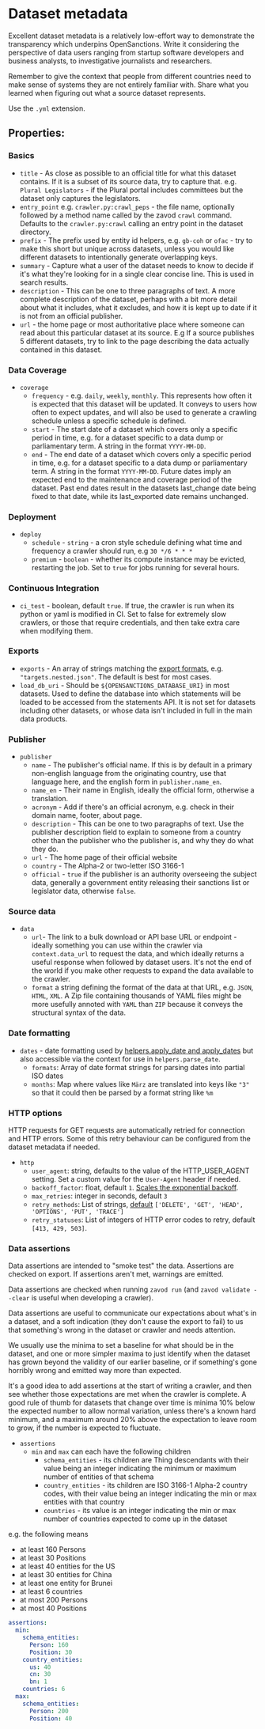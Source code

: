 # Dataset metadata

Excellent dataset metadata is a relatively low-effort way to demonstrate the transparency which underpins OpenSanctions. Write it considering the perspective of data users ranging from startup software developers and business analysts, to investigative journalists and researchers.

Remember to give the context that people from different countries need to make sense of systems they are not entirely familiar with. Share what you learned when figuring out what a source dataset represents.

Use the `.yml` extension.

## Properties:

### Basics

- `title` - As close as possible to an official title for what this dataset contains. If it is a subset of its source data, try to capture that. e.g. `Plural Legislators` - if the Plural portal includes committees but the dataset only captures the legislators.
- `entry_point` e.g. `crawler.py:crawl_peps` - the file name, optionally followed by a method name called by the zavod `crawl` command. Defaults to the `crawler.py:crawl` calling an entry point in the dataset directory.
- `prefix` - The prefix used by entity id helpers, e.g. `gb-coh` or `ofac` - try to make this short but unique across datasets, unless you would like different datasets to intentionally generate overlapping keys.
- `summary` - Capture what a user of the dataset needs to know to decide if it's what they're looking for in a single clear concise line. This is used in search results.
- `description` - This can be one to three paragraphs of text. A more complete description of the dataset, perhaps with a bit more detail about what it includes, what it excludes, and how it is kept up to date if it is not from an official publisher.
- `url` - the home page or most authoritative place where someone can read about this particular dataset at its source. E.g If a source publishes 5 different datasets, try to link to the page describing the data actually contained in this dataset.

### Data Coverage

- `coverage`
    - `frequency` - e.g. `daily`, `weekly`, `monthly`. This represents how often it is expected that this dataset will be updated. It conveys to users how often to expect updates, and will also be used to generate a crawling schedule unless a specific schedule is defined.
    - `start` - The start date of a dataset which covers only a specific period in time, e.g. for a dataset specific to a data dump or parliamentary term. A string in the format `YYYY-MM-DD`.
    - `end` - The end date of a dataset which covers only a specific period in time, e.g. for a dataset specific to a data dump or parliamentary term. A string in the format `YYYY-MM-DD`. Future dates imply an expected end to the maintenance and coverage period of the dataset. Past end dates result in the datasets last_change date being fixed to that date, while its last_exported date remains unchanged.

### Deployment

- `deploy`
    - `schedule` - `string` - a cron style schedule defining what time and frequency a crawler should run, e.g `30 */6 * * *`
    - `premium` - `boolean` - whether its compute instance may be evicted, restarting the job. Set to `true` for jobs running for several hours.

### Continuous Integration

- `ci_test` - boolean, default `true`. If true, the crawler is run when its python or yaml is modified in CI. Set to false for extremely slow crawlers, or those that require credentials, and then take extra care when modifying them.

### Exports

- `exports` - An array of strings matching the [export formats](https://www.opensanctions.org/docs/bulk/), e.g. `"targets.nested.json"`. The default is best for most cases.
- `load_db_uri` - Should be `${OPENSANCTIONS_DATABASE_URI}` in most datasets. Used to define the database into which statements will be loaded to be accessed from the statements API. It is not set for datasets including other datasets, or whose data isn't included in full in the main data products.

### Publisher

- `publisher`
    - `name` - The publisher's official name. If this is by default in a primary non-english language from the originating country, use that language here, and the english form in `publisher.name_en`.
    - `name_en` - Their name in English, ideally the official form, otherwise a translation.
    - `acronym` - Add if there's an official acronym, e.g. check in their domain name, footer, about page.
    - `description` - This can be one to two paragraphs of text. Use the publisher description field to explain to someone from a country other than the publisher who the publisher is, and why they do what they do. 
    - `url` - The home page of their official website
    - `country` - The Alpha-2 or two-letter ISO 3166-1 
    - `official` - `true` if the publisher is an authority overseeing the subject data, generally a government entity releasing their sanctions list or legislator data, otherwise `false`.

### Source data

- `data`
    - `url`- The link to a bulk download or API base URL or endpoint - ideally something you can use within the crawler via `context.data_url` to request the data, and which ideally returns a useful response when followed by dataset users. It's not the end of the world if you make other requests to expand the data available to the crawler.
    - `format` a string defining the format of the data at that URL, e.g. `JSON`, `HTML`, `XML`. A Zip file containing thousands of YAML files might be more usefully annoted with `YAML` than `ZIP` because it conveys the structural syntax of the data.

### Date formatting

- `dates` - date formatting used by [helpers.apply_date and apply_dates](helpers.md#zavod.helpers.apply_date) but also accessible via the context for use in `helpers.parse_date`.
  - `formats`: Array of date format strings for parsing dates into partial ISO dates
  - `months`: Map where values like `März` are translated into keys like `"3"` so that it could then be parsed by a format string like `%m`

### HTTP options

HTTP requests for GET requests are automatically retried for connection and HTTP errors. Some of this retry behaviour can be configured from the dataset metadata if needed.

- `http`
    - `user_agent`: string, defaults to the value of the HTTP_USER_AGENT setting. Set a custom value for the `User-Agent` header if needed.
    - `backoff_factor`: float, default `1`. [Scales the exponential backoff](https://urllib3.readthedocs.io/en/stable/reference/urllib3.util.html#urllib3.util.Retry.DEFAULT_ALLOWED_METHODS:~:text=with%20None.-,backoff_factor,-(float)%20%E2%80%93).
    - `max_retries`: integer in seconds, default `3`
    - `retry_methods`: List of strings, [default](https://urllib3.readthedocs.io/en/stable/reference/urllib3.util.html#urllib3.util.Retry.DEFAULT_ALLOWED_METHODS) `['DELETE', 'GET', 'HEAD', 'OPTIONS', 'PUT', 'TRACE']`
    - `retry_statuses`: List of integers of HTTP error codes to retry, default `[413, 429, 503]`.
  
### Data assertions

Data assertions are intended to "smoke test" the data. Assertions are checked on export. If assertions aren't met, warnings are emitted.

Data assertions are checked when running `zavod run` (and `zavod validate --clear` is useful when developing a crawler).

Data assertions are useful to communicate our expectations about what's in a dataset, and a soft indication (they don't cause the export to fail) to us that something's wrong in the dataset or crawler and needs attention.

We usually use the minima to set a baseline for what should be in the dataset, and one or more simpler maxima to just identify when the dataset has grown beyond the validity of our earlier baseline, or if something's gone horribly wrong and emitted way more than expected.

It's a good idea to add assertions at the start of writing a crawler, and then see whether those expectations are met when the crawler is complete. A good rule of thumb for datasets that change over time is minima 10% below the expected number to allow normal variation, unless there's a known hard minimum, and a maximum around 20% above the expectation to leave room to grow, if the number is expected to fluctuate.

- `assertions`
  - `min` and `max` can each have the following children
    - `schema_entities` - its children are Thing descendants with their value being an integer indicating the minimum or maximum number of entities of that schema
    - `country_entities` - its children are ISO 3166-1 Alpha-2 country codes, with their value being an integer indicating the min or max entities with that country
    - `countries` - its value is an integer indicating the min or max number of countries expected to come up in the dataset


e.g. the following means

- at least 160 Persons
- at least 30 Positions
- at least 40 entities for the US
- at least 30 entities for China
- at least one entity for Brunei
- at least 6 countries
- at most 200 Persons
- at most 40 Positions

```yaml
assertions:
  min:
    schema_entities:
      Person: 160
      Position: 30
    country_entities:
      us: 40
      cn: 30
      bn: 1
    countries: 6
  max:
    schema_entities:
      Person: 200
      Position: 40
```
